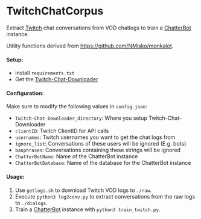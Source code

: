 **TwitchChatCorpus**
===============
Extract [Twitch](https://www.twitch.tv/) chat conversations from VOD chatlogs to train a [ChatterBot](https://github.com/gunthercox/ChatterBot) instance.

Utility functions derived from https://github.com/NMisko/monkalot.

#### Setup:
* install `requirements.txt`
* Get the [Twitch-Chat-Downloader](https://github.com/PetterKraabol/Twitch-Chat-Downloader)

#### Configuration:
Make sure to modify the following values in `config.json`:
- `Twitch-Chat-Downloader_directory`: Where you setup Twitch-Chat-Downloader
- `clientID`: Twitch ClientID for API calls
- `usernames`: Twitch usernames you want to get the chat logs from
- `ignore_list`: Conversations of these users will be ignored (E.g. bots)
- `banphrases`: Conversations containing these strings will be ignored
- `ChatterBotName`: Name of the ChatterBot instance
- `ChatterBotDatabase`: Name of the database for the ChatterBot instance

#### Usage:
1. Use `getlogs.sh` to download Twitch VOD logs to `./raw`.
2. Execute `python3 log2conv.py` to extract conversations from the raw logs to `./dialogs`.
3. Train a [ChatterBot](https://github.com/gunthercox/ChatterBot) instance with `python3 train_twitch.py`.
